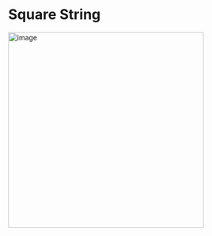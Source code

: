 # Square String #
<img width="395" alt="image" src="https://github.com/user-attachments/assets/5564332e-27c8-4a78-93af-9da8a43d0c51" />
